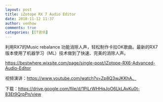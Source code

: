 ```yaml
---
layout: post
title: iZotope RX 7 Audio Editor
date: 2018-11-12 11:37
author: venhow
comments: true
categories: [IT资讯]
---
```

利用RX7的Music rebalance 功能消除人声，轻松制作卡拉OK歌曲。最新的RX7版本使用了机器学习（ML）技术做到了快速、完美的消除人声。

https://bestwhere.wixsite.com/page/single-post/iZotope-RX6-Advanced-Audio-Editor

视频演讲：https://www.youtube.com/watch?v=Zp8Q3wJKKhA、

下载：https://drive.google.com/file/d/1PiLrWHHqJoO6LkLAvKu0t-83Et9QrpPn/view
